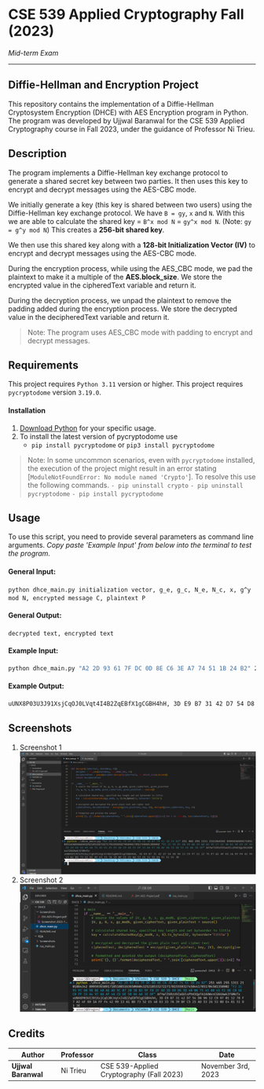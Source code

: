 # CSE 539 Applied Cryptography Fall (2023)

*Mid-term Exam*

---

## Diffie-Hellman and Encryption Project

This repository contains the implementation of a Diffie-Hellman Cryptosystem Encryption (DHCE) with AES Encryption program in Python. The program was developed by Ujjwal Baranwal for the CSE 539 Applied Cryptography course in Fall 2023, under the guidance of Professor Ni Trieu.

## Description

The program implements a Diffie-Hellman key exchange protocol to generate a shared secret key between two parties. It then uses this key to encrypt and decrypt messages using the AES-CBC mode.

We initially generate a key (this key is shared between two users) using the Diffie-Hellman key exchange protocol. We have `B = gy`, `x` and `N`. With this we are able to calculate the shared key = `B^x mod N` =  `gy^x mod N`. (Note: `gy = g^y mod N`)
This creates a **256-bit shared key**.

We then use this shared key along with a **128-bit Initialization Vector (IV)** to encrypt and decrypt messages using the AES-CBC mode. 

During the encryption process, while using the AES_CBC mode, we pad the plaintext to make it a multiple of the **AES.block_size**. We store the encrypted value in the cipheredText variable and return it.

During the decryption process, we unpad the plaintext to remove the padding added during the encryption process. We store the decrypted value in the decipheredText variable and return it.

> Note: The program uses AES_CBC mode with padding to encrypt and decrypt messages.

## Requirements

This project requires `Python 3.11` version or higher.
This project requires `pycryptodome` version `3.19.0`.

#### Installation

1. [Download Python](https://www.python.org/downloads/) for your specific usage.
2. To install the latest version of pycryptodome use 
    + `pip install pycryptodome` or `pip3 install pycryptodome`
> Note: In some uncommon scenarios, even with `pycryptodome` installed, the execution of the project might result in an error stating [`ModuleNotFoundError: No module named 'Crypto'`].
To resolve this use the following commands.
`- pip uninstall crypto`
`- pip uninstall pycryptodome`
`- pip install pycryptodome`

## Usage

To use this script, you need to provide several parameters as command line arguments.
*Copy paste 'Example Input' from below into the terminal to test the program.*

#### General Input:

`
python dhce_main.py initialization vector, g_e, g_c, N_e, N_c, x, g^y mod N, encrypted message C, plaintext P
`

#### General Output:

`
decrypted text, encrypted text
`

#### Example Input:

```bash
python dhce_main.py "A2 2D 93 61 7F DC 0D 8E C6 3E A7 74 51 1B 24 B2" 251 465 255 1311 2101864342 8995936589171851885163650660432521853327227178155593274584417851704581358902 "F2 2C 95 FC 6B 98 BE 40 AE AD 9C 07 20 3B B3 9F F8 2F 6D 2D 69 D6 5D 40 0A 75 45 80 45 F2 DE C8 6E C0 FF 33 A4 97 8A AF 4A CD 6E 50 86 AA 3E DF" AfYw7Z6RzU9ZaGUloPhH3QpfA1AXWxnCGAXAwk3f6MoTx
```

#### Example Output:

```bash
uUNX8P03U3J91XsjCqOJ0LVqt4I4B2ZqEBfX1gCGBH4hH, 3D E9 B7 31 42 D7 54 D8 96 12 C9 97 01 12 78 F7 A2 4F 69 1A FF F4 42 99 13 A1 BD 73 52 E5 48 63 33 7A 39 BF C5 25 AD 53 26 53 0D E4 81 51 D1 3E
```

## Screenshots
1. Screenshot 1
![image info](./Screenshots/Screenshot%202023-11-03%20013515.png)
2. Screenshot 2
![image info](./Screenshots/Screenshot%202023-11-03%20124437.png)

## Credits

| Author | Professor | Class | Date |
|--------|-----------|-------|------|
| **Ujjwal Baranwal** | Ni Trieu | CSE 539-Applied Cryptography (Fall 2023)|November 3rd, 2023

